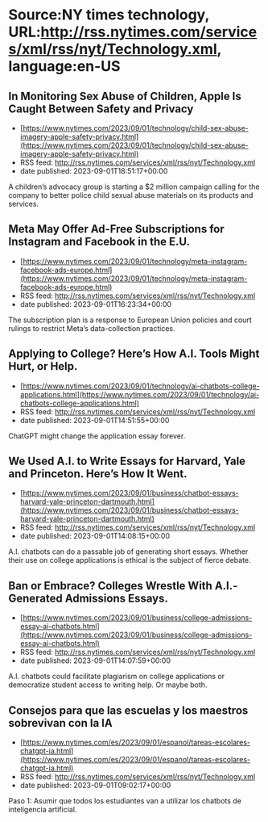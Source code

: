 # Source:NY times technology, URL:http://rss.nytimes.com/services/xml/rss/nyt/Technology.xml, language:en-US

## In Monitoring Sex Abuse of Children, Apple Is Caught Between Safety and Privacy
 - [https://www.nytimes.com/2023/09/01/technology/child-sex-abuse-imagery-apple-safety-privacy.html](https://www.nytimes.com/2023/09/01/technology/child-sex-abuse-imagery-apple-safety-privacy.html)
 - RSS feed: http://rss.nytimes.com/services/xml/rss/nyt/Technology.xml
 - date published: 2023-09-01T18:51:17+00:00

A children’s advocacy group is starting a $2 million campaign calling for the company to better police child sexual abuse materials on its products and services.

## Meta May Offer Ad-Free Subscriptions for Instagram and Facebook in the E.U.
 - [https://www.nytimes.com/2023/09/01/technology/meta-instagram-facebook-ads-europe.html](https://www.nytimes.com/2023/09/01/technology/meta-instagram-facebook-ads-europe.html)
 - RSS feed: http://rss.nytimes.com/services/xml/rss/nyt/Technology.xml
 - date published: 2023-09-01T16:23:34+00:00

The subscription plan is a response to European Union policies and court rulings to restrict Meta’s data-collection practices.

## Applying to College? Here’s How A.I. Tools Might Hurt, or Help.
 - [https://www.nytimes.com/2023/09/01/technology/ai-chatbots-college-applications.html](https://www.nytimes.com/2023/09/01/technology/ai-chatbots-college-applications.html)
 - RSS feed: http://rss.nytimes.com/services/xml/rss/nyt/Technology.xml
 - date published: 2023-09-01T14:51:55+00:00

ChatGPT might change the application essay forever.

## We Used A.I. to Write Essays for Harvard, Yale and Princeton. Here’s How It Went.
 - [https://www.nytimes.com/2023/09/01/business/chatbot-essays-harvard-yale-princeton-dartmouth.html](https://www.nytimes.com/2023/09/01/business/chatbot-essays-harvard-yale-princeton-dartmouth.html)
 - RSS feed: http://rss.nytimes.com/services/xml/rss/nyt/Technology.xml
 - date published: 2023-09-01T14:08:15+00:00

A.I. chatbots can do a passable job of generating short essays. Whether their use on college applications is ethical is the subject of fierce debate.

## Ban or Embrace? Colleges Wrestle With A.I.-Generated Admissions Essays.
 - [https://www.nytimes.com/2023/09/01/business/college-admissions-essay-ai-chatbots.html](https://www.nytimes.com/2023/09/01/business/college-admissions-essay-ai-chatbots.html)
 - RSS feed: http://rss.nytimes.com/services/xml/rss/nyt/Technology.xml
 - date published: 2023-09-01T14:07:59+00:00

A.I. chatbots could facilitate plagiarism on college applications or democratize student access to writing help. Or maybe both.

## Consejos para que las escuelas y los maestros sobrevivan con la IA
 - [https://www.nytimes.com/es/2023/09/01/espanol/tareas-escolares-chatgpt-ia.html](https://www.nytimes.com/es/2023/09/01/espanol/tareas-escolares-chatgpt-ia.html)
 - RSS feed: http://rss.nytimes.com/services/xml/rss/nyt/Technology.xml
 - date published: 2023-09-01T09:02:17+00:00

Paso 1: Asumir que todos los estudiantes van a utilizar los chatbots de inteligencia artificial.

